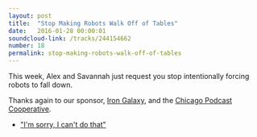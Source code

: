 ```yaml
---
layout: post
title:  "Stop Making Robots Walk Off of Tables"
date:   2016-01-28 00:00:01
soundcloud-link: /tracks/244154662
number: 18
permalink: stop-making-robots-walk-off-of-tables
---
```


This week, Alex and Savannah just request you stop intentionally forcing robots to fall down.

Thanks again to our sponsor, [Iron Galaxy](http://irongalaxystudios.com/), and the [Chicago Podcast Cooperative](http://chicagopodcastcoop.com/).

- ["I'm sorry, I can't do that"](http://www.upi.com/Odd_News/2015/11/25/Im-sorry-I-cant-do-that-Robots-learning-to-say-no/3901448480086/)
